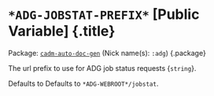 # `*ADG-JOBSTAT-PREFIX*` [Public Variable] {.title}

Package: [`cadm-auto-doc-gen`](CADM-AUTO-DOC-GEN.pkg.md) (Nick name(s): `:adg`) {.package}

The url prefix to use for ADG job status requests {`string`}.

Defaults to Defaults to `*ADG-WEBROOT*/jobstat`.
